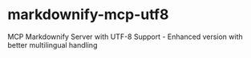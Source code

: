# markdownify-mcp-utf8
MCP Markdownify Server with UTF-8 Support - Enhanced version with better multilingual handling
